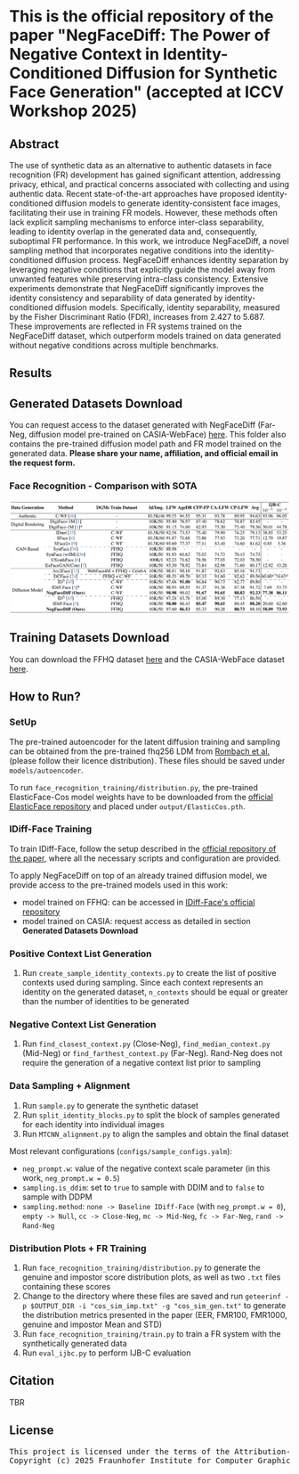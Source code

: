 # This is the official repository of the paper "NegFaceDiff: The Power of Negative Context in Identity-Conditioned Diffusion for Synthetic Face Generation" (accepted at ICCV Workshop 2025)

## Abstract

The use of synthetic data as an alternative to authentic datasets in face recognition (FR) development has gained significant attention, addressing privacy, ethical, and practical concerns associated with collecting and using authentic data. Recent state-of-the-art approaches have proposed identity-conditioned diffusion models to generate identity-consistent face images, facilitating their use in training FR models. However, these methods often lack explicit sampling mechanisms to enforce inter-class separability, leading to identity overlap in the generated data and, consequently, suboptimal FR performance. In this work, we introduce NegFaceDiff, a novel sampling method that incorporates negative conditions into the identity-conditioned diffusion process. NegFaceDiff enhances identity separation by leveraging negative conditions that explicitly guide the model away from unwanted features while preserving intra-class consistency. Extensive experiments demonstrate that NegFaceDiff significantly improves the identity consistency and separability of data generated by identity-conditioned diffusion models. Specifically, identity separability, measured by the Fisher Discriminant Ratio (FDR), increases from 2.427 to 5.687. These improvements are reflected in FR systems trained on the NegFaceDiff dataset, which outperform models trained on data generated without negative conditions across multiple benchmarks.

## Results
## Generated Datasets Download
You can request access to the dataset generated with NegFaceDiff (Far-Neg, diffusion model pre-trained on CASIA-WebFace) [here](). This folder also contains the pre-trained diffusion model path and FR model trained on the generated data. **Please share your name, affiliation, and official email in the request form.**

### Face Recognition - Comparison with SOTA
<img src="tables/FR_tab.png" width="600"/>

## Training Datasets Download
You can download the FFHQ dataset [here](https://github.com/NVlabs/ffhq-dataset) and the CASIA-WebFace dataset [here](https://github.com/deepinsight/insightface/tree/master/recognition/_datasets_).

## How to Run?

### SetUp

The pre-trained autoencoder for the latent diffusion training and sampling can be obtained from the pre-trained fhq256 LDM from [Rombach et al.](https://github.com/CompVis/latent-diffusion/blob/main/models/ldm/ffhq256/config.yaml) (please follow their licence distribution). These files should be saved under `models/autoencoder`.

To run `face_recognition_training/distribution.py`, the pre-trained ElasticFace-Cos model weights have to be downloaded from the [official ElasticFace repository](https://github.com/fdbtrs/ElasticFace) and placed under `output/ElasticCos.pth`.

### IDiff-Face Training
To train IDiff-Face, follow the setup described in the [official repository of the paper](https://github.com/fdbtrs/IDiff-Face), where all the necessary scripts and configuration are provided. 

To apply NegFaceDiff on top of an already trained diffusion model, we provide access to the pre-trained models used in this work:
- model trained on FFHQ: can be accessed in [IDiff-Face's official repository](https://github.com/fdbtrs/IDiff-Face)
- model trained on CASIA: request access as detailed in section **Generated Datasets Download**

### Positive Context List Generation
1. Run `create_sample_identity_contexts.py` to create the list of positive contexts used during sampling. Since each context represents an identity on the generated dataset, `n_contexts` should be equal or greater than the number of identities to be generated

### Negative Context List Generation
1. Run `find_closest_context.py` (Close-Neg), `find_median_context.py` (Mid-Neg) or `find_farthest_context.py` (Far-Neg). Rand-Neg does not require the generation of a negative context list prior to sampling

### Data Sampling + Alignment
1. Run `sample.py` to generate the synthetic dataset
2. Run `split_identity_blocks.py` to split the block of samples generated for each identity into individual images
3. Run `MTCNN_alignment.py` to align the samples and obtain the final dataset

Most relevant configurations (`configs/sample_configs.yalm`): 
- `neg_prompt.w`: value of the negative context scale parameter (in this work, `neg_prompt.w = 0.5`)
- `sampling.is_ddim`: set to `true` to sample with DDIM and to `false` to sample with DDPM
- `sampling.method`: `none -> Baseline IDiff-Face` (with `neg_prompt.w = 0`), `empty -> Null`, `cc -> Close-Neg`, `mc -> Mid-Neg`, `fc -> Far-Neg`, `rand -> Rand-Neg`

### Distribution Plots + FR Training
1. Run `face_recognition_training/distribution.py` to generate the genuine and impostor score distribution plots, as well as two `.txt` files containing these scores
2. Change to the directory where these files are saved and run `geteerinf -p $OUTPUT_DIR -i "cos_sim_imp.txt" -g "cos_sim_gen.txt"` to generate the distribution metrics presented in the paper (EER, FMR100, FMR1000, genuine and impostor Mean and STD)
3. Run `face_recognition_training/train.py` to train a FR system with the synthetically generated data
4. Run `eval_ijbc.py` to perform IJB-C evaluation

## Citation

TBR

## License

<pre>This project is licensed under the terms of the Attribution-NonCommercial 4.0 International (CC BY-NC 4.0) license. 
Copyright (c) 2025 Fraunhofer Institute for Computer Graphics Research IGD Darmstadt </pre>
